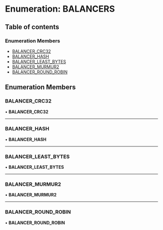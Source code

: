 # Enumeration: BALANCERS

## Table of contents

### Enumeration Members

- [BALANCER\_CRC32](BALANCERS.md#balancer_crc32)
- [BALANCER\_HASH](BALANCERS.md#balancer_hash)
- [BALANCER\_LEAST\_BYTES](BALANCERS.md#balancer_least_bytes)
- [BALANCER\_MURMUR2](BALANCERS.md#balancer_murmur2)
- [BALANCER\_ROUND\_ROBIN](BALANCERS.md#balancer_round_robin)

## Enumeration Members

### BALANCER\_CRC32

• **BALANCER\_CRC32**

___

### BALANCER\_HASH

• **BALANCER\_HASH**

___

### BALANCER\_LEAST\_BYTES

• **BALANCER\_LEAST\_BYTES**

___

### BALANCER\_MURMUR2

• **BALANCER\_MURMUR2**

___

### BALANCER\_ROUND\_ROBIN

• **BALANCER\_ROUND\_ROBIN**
